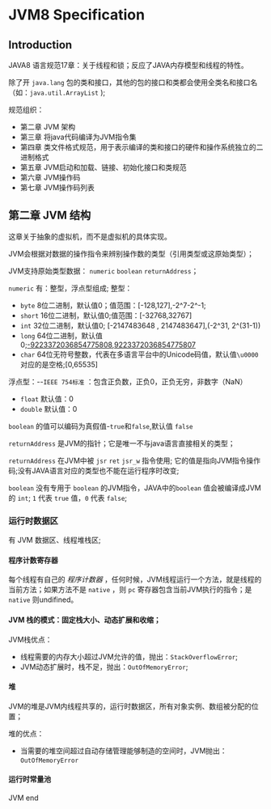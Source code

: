 # JVM8 Specification

## Introduction
JAVA8 语言规范17章：关于线程和锁；反应了JAVA内存模型和线程的特性。

除了开 `java.lang` 包的类和接口，其他的包的接口和类都会使用全类名和接口名（如：`java.util.ArrayList` );


规范组织：
- 第二章 JVM 架构
- 第三章 将java代码编译为JVM指令集
- 第四章 类文件格式规范，用于表示编译的类和接口的硬件和操作系统独立的二进制格式
- 第五章 JVM启动和加载、链接、初始化接口和类规范
- 第六章 JVM操作码
- 第七章 JVM操作码列表


## 第二章 JVM 结构
这章关于抽象的虚拟机，而不是虚拟机的具体实现。

JVM会根据对数据的操作指令来辨别操作数的类型（引用类型或这原始类型）；

JVM支持原始类型数据： `numeric` `boolean` `returnAddress`；

`numeric` 有：整型，浮点型组成;
整型：    
- `byte` 8位二进制，默认值0；值范围：[-128,127],-2^7-2^-1;
- `short` 16位二进制，默认值0;值范围：[-32768,32767]
- `int`   32位二进制，默认值0; [-2147483648 , 2147483647],(-2^31, 2^(31-1))
- `long`  64位二进制，默认值0;[-9223372036854775808,9223372036854775807](-2^63,2^63)
- `char`  64位无符号整数，代表在多语言平台中的Unicode码值，默认值`\u0000` 对应的是空格;[0,65535]

浮点型：--`IEEE 754标准` ：包含正负数，正负0，正负无穷，非数字（NaN）
- `float`   默认值：0
- `double`  默认值：0

`boolean` 的值可以编码为真假值-`true`和`false`,默认值 `false`

`returnAddress` 是JVM的指针；它是唯一不与java语言直接相关的类型；

`returnAddress` 在JVM中被 `jsr` `ret` `jsr_w` 指令使用; 它的值是指向JVM指令操作码;没有JAVA语言对应的类型也不能在运行程序时改变;

`boolean` 没有专用于 `boolean` 的JVM指令，JAVA中的`boolean` 值会被编译成JVM的 `int`; `1` 代表 `true` 值，`0` 代表 `false`;

### 运行时数据区

有 JVM 数据区、线程堆栈区;

#### 程序计数寄存器
每个线程有自己的 _程序计数器_ ，任何时候，JVM线程运行一个方法，就是线程的当前方法；如果方法不是 `native` ，则 `pc` 寄存器包含当前JVM执行的指令；是 `native` 则undifined。

#### JVM 栈的模式：固定栈大小、动态扩展和收缩；

JVM栈优点：
* 线程需要的内存大小超过JVM允许的值，抛出：`StackOverflowError`;
* JVM动态扩展时，栈不足，抛出：`OutOfMemoryError`;

#### 堆
JVM的堆是JVM内线程共享的，运行时数据区，所有对象实例、数组被分配的位置；

堆的优点：
* 当需要的堆空间超过自动存储管理能够制造的空间时，JVM抛出：`OutOfMemoryError`






#### 运行时常量池























































JVM end
